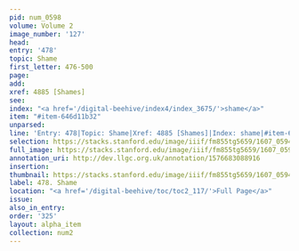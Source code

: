 ```yaml
---
pid: num_0598
volume: Volume 2
image_number: '127'
head:
entry: '478'
topic: Shame
first_letter: 476-500
page:
add:
xref: 4885 [Shames]
see:
index: "<a href='/digital-beehive/index4/index_3675/'>shame</a>"
item: "#item-646d11b32"
unparsed:
line: 'Entry: 478|Topic: Shame|Xref: 4885 [Shames]|Index: shame|#item-646d11b32'
selection: https://stacks.stanford.edu/image/iiif/fm855tg5659/1607_0594/298,889,3015,801/full/0/default.jpg
full_image: https://stacks.stanford.edu/image/iiif/fm855tg5659/1607_0594/full/full/0/default.jpg
annotation_uri: http://dev.llgc.org.uk/annotation/1576683088916
insertion:
thumbnail: https://stacks.stanford.edu/image/iiif/fm855tg5659/1607_0594/298,889,600,180/250,/0/default.jpg
label: 478. Shame
location: "<a href='/digital-beehive/toc/toc2_117/'>Full Page</a>"
issue:
also_in_entry:
order: '325'
layout: alpha_item
collection: num2
---
```

